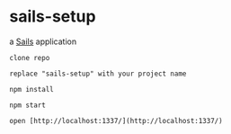 # sails-setup

a [Sails](http://sailsjs.org) application

```
clone repo

replace "sails-setup" with your project name

npm install

npm start

open [http://localhost:1337/](http://localhost:1337/)

```
